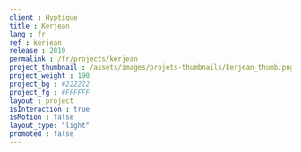 ```yaml
---
client : Hyptique
title : Kerjean
lang : fr
ref : kerjean
release : 2010
permalink : /fr/projects/kerjean
project_thumbnail : /assets/images/projets-thumbnails/kerjean_thumb.png
project_weight : 190
project_bg : #222222
project_fg : #FFFFFF
layout : project
isInteraction : true
isMotion : false
layout_type: "light"
promoted : false
---
```

